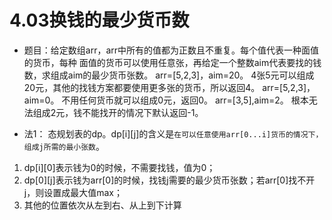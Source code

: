 # 4.03换钱的最少货币数
- 题目：给定数组arr，arr中所有的值都为正数且不重复。每个值代表一种面值的货币，每种 面值的货币可以使用任意张，再给定一个整数aim代表要找的钱数，求组成aim的最少货币张数。
    arr=[5,2,3]，aim=20。
    4张5元可以组成20元，其他的找钱方案都要使用更多张的货币，所以返回4。
    arr=[5,2,3]，aim=0。
    不用任何货币就可以组成0元，返回0。
    arr=[3,5],aim=2。
    根本无法组成2元，钱不能找开的情况下默认返回-1。

- 法1：
态规划表的dp。dp[i][j]的含义是`在可以任意使用arr[0...i]货币的情况下，组成j所需的最小张数`。
1. dp[i][0]表示钱为0的时候，不需要找钱，值为0；
2. dp[0][j]表示钱为arr[0]的时候，找钱j需要的最少货币张数；若arr[0]找不开j，则设置成最大值max；
3. 其他的位置依次从左到右、从上到下计算